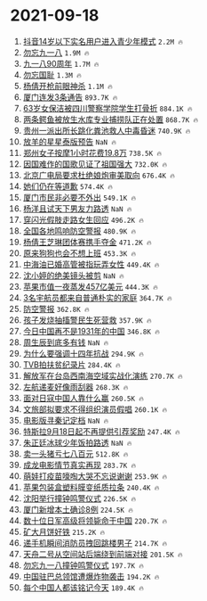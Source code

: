 # 2021-09-18

1. [抖音14岁以下实名用户进入青少年模式](https://s.weibo.com/weibo?q=%23%E6%8A%96%E9%9F%B314%E5%B2%81%E4%BB%A5%E4%B8%8B%E5%AE%9E%E5%90%8D%E7%94%A8%E6%88%B7%E8%BF%9B%E5%85%A5%E9%9D%92%E5%B0%91%E5%B9%B4%E6%A8%A1%E5%BC%8F%23&Refer=top) `2.2M 🔥`
1. [勿忘九一八](https://s.weibo.com/weibo?q=%23%E5%8B%BF%E5%BF%98%E4%B9%9D%E4%B8%80%E5%85%AB%23&Refer=top) `1.9M 🔥`
1. [九一八90周年](https://s.weibo.com/weibo?q=%23%E4%B9%9D%E4%B8%80%E5%85%AB90%E5%91%A8%E5%B9%B4%23&Refer=top) `1.7M 🔥`
1. [勿忘国耻](https://s.weibo.com/weibo?q=%23%E5%8B%BF%E5%BF%98%E5%9B%BD%E8%80%BB%23&Refer=top) `1.3M 🔥`
1. [杨倩开枪前眼神杀](https://s.weibo.com/weibo?q=%23%E6%9D%A8%E5%80%A9%E5%BC%80%E6%9E%AA%E5%89%8D%E7%9C%BC%E7%A5%9E%E6%9D%80%23&Refer=top) `1.1M 🔥`
1. [厦门连发3条通告](https://s.weibo.com/weibo?q=%23%E5%8E%A6%E9%97%A8%E8%BF%9E%E5%8F%913%E6%9D%A1%E9%80%9A%E5%91%8A%23&Refer=top) `893.7K 🔥`
1. [63岁女保洁被四川警察学院学生打骨折](https://s.weibo.com/weibo?q=%2363%E5%B2%81%E5%A5%B3%E4%BF%9D%E6%B4%81%E8%A2%AB%E5%9B%9B%E5%B7%9D%E8%AD%A6%E5%AF%9F%E5%AD%A6%E9%99%A2%E5%AD%A6%E7%94%9F%E6%89%93%E9%AA%A8%E6%8A%98%23&Refer=top) `884.1K 🔥`
1. [两条鳄鱼被放生水库专业捕捞队正在处置](https://s.weibo.com/weibo?q=%23%E4%B8%A4%E6%9D%A1%E9%B3%84%E9%B1%BC%E8%A2%AB%E6%94%BE%E7%94%9F%E6%B0%B4%E5%BA%93%E4%B8%93%E4%B8%9A%E6%8D%95%E6%8D%9E%E9%98%9F%E6%AD%A3%E5%9C%A8%E5%A4%84%E7%BD%AE%23&Refer=top) `868.7K 🔥`
1. [贵州一派出所长跳化粪池救人中毒昏迷](https://s.weibo.com/weibo?q=%23%E8%B4%B5%E5%B7%9E%E4%B8%80%E6%B4%BE%E5%87%BA%E6%89%80%E9%95%BF%E8%B7%B3%E5%8C%96%E7%B2%AA%E6%B1%A0%E6%95%91%E4%BA%BA%E4%B8%AD%E6%AF%92%E6%98%8F%E8%BF%B7%23&Refer=top) `740.9K 🔥`
1. [放羊的星星泰版预告](https://s.weibo.com/weibo?q=%E6%94%BE%E7%BE%8A%E7%9A%84%E6%98%9F%E6%98%9F%E6%B3%B0%E7%89%88%E9%A2%84%E5%91%8A&Refer=top) `NaN 🔥`
1. [郑州女子按摩1小时花费19.8万](https://s.weibo.com/weibo?q=%23%E9%83%91%E5%B7%9E%E5%A5%B3%E5%AD%90%E6%8C%89%E6%91%A91%E5%B0%8F%E6%97%B6%E8%8A%B1%E8%B4%B919.8%E4%B8%87%23&Refer=top) `738.5K 🔥`
1. [因国难作的国歌见证了祖国强大](https://s.weibo.com/weibo?q=%23%E5%9B%A0%E5%9B%BD%E9%9A%BE%E4%BD%9C%E7%9A%84%E5%9B%BD%E6%AD%8C%E8%A7%81%E8%AF%81%E4%BA%86%E7%A5%96%E5%9B%BD%E5%BC%BA%E5%A4%A7%23&Refer=top) `732.0K 🔥`
1. [北京广电局要求杜绝娘炮审美取向](https://s.weibo.com/weibo?q=%23%E5%8C%97%E4%BA%AC%E5%B9%BF%E7%94%B5%E5%B1%80%E8%A6%81%E6%B1%82%E6%9D%9C%E7%BB%9D%E5%A8%98%E7%82%AE%E5%AE%A1%E7%BE%8E%E5%8F%96%E5%90%91%23&Refer=top) `676.4K 🔥`
1. [她们仍在等道歉](https://s.weibo.com/weibo?q=%23%E5%A5%B9%E4%BB%AC%E4%BB%8D%E5%9C%A8%E7%AD%89%E9%81%93%E6%AD%89%23&Refer=top) `574.4K 🔥`
1. [厦门市民非必要不外出](https://s.weibo.com/weibo?q=%23%E5%8E%A6%E9%97%A8%E5%B8%82%E6%B0%91%E9%9D%9E%E5%BF%85%E8%A6%81%E4%B8%8D%E5%A4%96%E5%87%BA%23&Refer=top) `549.1K 🔥`
1. [杨洋且试天下男友力路透](https://s.weibo.com/weibo?q=%23%E6%9D%A8%E6%B4%8B%E4%B8%94%E8%AF%95%E5%A4%A9%E4%B8%8B%E7%94%B7%E5%8F%8B%E5%8A%9B%E8%B7%AF%E9%80%8F%23&Refer=top) `NaN 🔥`
1. [穿闪光假肢走路女生回应](https://s.weibo.com/weibo?q=%23%E7%A9%BF%E9%97%AA%E5%85%89%E5%81%87%E8%82%A2%E8%B5%B0%E8%B7%AF%E5%A5%B3%E7%94%9F%E5%9B%9E%E5%BA%94%23&Refer=top) `496.2K 🔥`
1. [全国各地鸣响防空警报](https://s.weibo.com/weibo?q=%23%E5%85%A8%E5%9B%BD%E5%90%84%E5%9C%B0%E9%B8%A3%E5%93%8D%E9%98%B2%E7%A9%BA%E8%AD%A6%E6%8A%A5%23&Refer=top) `480.9K 🔥`
1. [杨倩王芝琳团体赛携手夺金](https://s.weibo.com/weibo?q=%23%E6%9D%A8%E5%80%A9%E7%8E%8B%E8%8A%9D%E7%90%B3%E5%9B%A2%E4%BD%93%E8%B5%9B%E6%90%BA%E6%89%8B%E5%A4%BA%E9%87%91%23&Refer=top) `471.2K 🔥`
1. [原来狗狗也会不想上班](https://s.weibo.com/weibo?q=%23%E5%8E%9F%E6%9D%A5%E7%8B%97%E7%8B%97%E4%B9%9F%E4%BC%9A%E4%B8%8D%E6%83%B3%E4%B8%8A%E7%8F%AD%23&Refer=top) `453.3K 🔥`
1. [中海油已婚高管被指玩弄女性](https://s.weibo.com/weibo?q=%23%E4%B8%AD%E6%B5%B7%E6%B2%B9%E5%B7%B2%E5%A9%9A%E9%AB%98%E7%AE%A1%E8%A2%AB%E6%8C%87%E7%8E%A9%E5%BC%84%E5%A5%B3%E6%80%A7%23&Refer=top) `449.4K 🔥`
1. [沈小婷的绝美镜头被剪](https://s.weibo.com/weibo?q=%23%E6%B2%88%E5%B0%8F%E5%A9%B7%E7%9A%84%E7%BB%9D%E7%BE%8E%E9%95%9C%E5%A4%B4%E8%A2%AB%E5%89%AA%23&Refer=top) `NaN 🔥`
1. [苹果市值一夜蒸发457亿美元](https://s.weibo.com/weibo?q=%23%E8%8B%B9%E6%9E%9C%E5%B8%82%E5%80%BC%E4%B8%80%E5%A4%9C%E8%92%B8%E5%8F%91457%E4%BA%BF%E7%BE%8E%E5%85%83%23&Refer=top) `444.3K 🔥`
1. [3名宇航员都来自普通朴实的家庭](https://s.weibo.com/weibo?q=%233%E5%90%8D%E5%AE%87%E8%88%AA%E5%91%98%E9%83%BD%E6%9D%A5%E8%87%AA%E6%99%AE%E9%80%9A%E6%9C%B4%E5%AE%9E%E7%9A%84%E5%AE%B6%E5%BA%AD%23&Refer=top) `364.7K 🔥`
1. [防空警报](https://s.weibo.com/weibo?q=%E9%98%B2%E7%A9%BA%E8%AD%A6%E6%8A%A5&Refer=top) `362.8K 🔥`
1. [孩子发烧抽搐警民生死营救](https://s.weibo.com/weibo?q=%23%E5%AD%A9%E5%AD%90%E5%8F%91%E7%83%A7%E6%8A%BD%E6%90%90%E8%AD%A6%E6%B0%91%E7%94%9F%E6%AD%BB%E8%90%A5%E6%95%91%23&Refer=top) `357.9K 🔥`
1. [今日中国再不是1931年的中国](https://s.weibo.com/weibo?q=%23%E4%BB%8A%E6%97%A5%E4%B8%AD%E5%9B%BD%E5%86%8D%E4%B8%8D%E6%98%AF1931%E5%B9%B4%E7%9A%84%E4%B8%AD%E5%9B%BD%23&Refer=top) `346.8K 🔥`
1. [周生辰到底多有钱](https://s.weibo.com/weibo?q=%23%E5%91%A8%E7%94%9F%E8%BE%B0%E5%88%B0%E5%BA%95%E5%A4%9A%E6%9C%89%E9%92%B1%23&Refer=top) `NaN 🔥`
1. [为什么要强调十四年抗战](https://s.weibo.com/weibo?q=%23%E4%B8%BA%E4%BB%80%E4%B9%88%E8%A6%81%E5%BC%BA%E8%B0%83%E5%8D%81%E5%9B%9B%E5%B9%B4%E6%8A%97%E6%88%98%23&Refer=top) `294.9K 🔥`
1. [TVB拍扶贫纪录片](https://s.weibo.com/weibo?q=%23TVB%E6%8B%8D%E6%89%B6%E8%B4%AB%E7%BA%AA%E5%BD%95%E7%89%87%23&Refer=top) `284.4K 🔥`
1. [解放军在台岛西南海空域实战化演练](https://s.weibo.com/weibo?q=%23%E8%A7%A3%E6%94%BE%E5%86%9B%E5%9C%A8%E5%8F%B0%E5%B2%9B%E8%A5%BF%E5%8D%97%E6%B5%B7%E7%A9%BA%E5%9F%9F%E5%AE%9E%E6%88%98%E5%8C%96%E6%BC%94%E7%BB%83%23&Refer=top) `270.7K 🔥`
1. [左航递麦好像雨刮器](https://s.weibo.com/weibo?q=%23%E5%B7%A6%E8%88%AA%E9%80%92%E9%BA%A6%E5%A5%BD%E5%83%8F%E9%9B%A8%E5%88%AE%E5%99%A8%23&Refer=top) `268.3K 🔥`
1. [面对日寇中国人靠什么赢](https://s.weibo.com/weibo?q=%23%E9%9D%A2%E5%AF%B9%E6%97%A5%E5%AF%87%E4%B8%AD%E5%9B%BD%E4%BA%BA%E9%9D%A0%E4%BB%80%E4%B9%88%E8%B5%A2%23&Refer=top) `260.5K 🔥`
1. [文旅部拟要求不得组织演员假唱](https://s.weibo.com/weibo?q=%23%E6%96%87%E6%97%85%E9%83%A8%E6%8B%9F%E8%A6%81%E6%B1%82%E4%B8%8D%E5%BE%97%E7%BB%84%E7%BB%87%E6%BC%94%E5%91%98%E5%81%87%E5%94%B1%23&Refer=top) `260.1K 🔥`
1. [电影版寻秦记定档](https://s.weibo.com/weibo?q=%23%E7%94%B5%E5%BD%B1%E7%89%88%E5%AF%BB%E7%A7%A6%E8%AE%B0%E5%AE%9A%E6%A1%A3%23&Refer=top) `NaN 🔥`
1. [特斯拉9月18日起不再提供引荐奖励](https://s.weibo.com/weibo?q=%23%E7%89%B9%E6%96%AF%E6%8B%899%E6%9C%8818%E6%97%A5%E8%B5%B7%E4%B8%8D%E5%86%8D%E6%8F%90%E4%BE%9B%E5%BC%95%E8%8D%90%E5%A5%96%E5%8A%B1%23&Refer=top) `247.4K 🔥`
1. [朱正廷冰球少年饭拍路透](https://s.weibo.com/weibo?q=%E6%9C%B1%E6%AD%A3%E5%BB%B7%E5%86%B0%E7%90%83%E5%B0%91%E5%B9%B4%E9%A5%AD%E6%8B%8D%E8%B7%AF%E9%80%8F&Refer=top) `NaN 🔥`
1. [卖一头猪亏七八百元](https://s.weibo.com/weibo?q=%23%E5%8D%96%E4%B8%80%E5%A4%B4%E7%8C%AA%E4%BA%8F%E4%B8%83%E5%85%AB%E7%99%BE%E5%85%83%23&Refer=top) `512.8K 🔥`
1. [成龙电影情节真实再现](https://s.weibo.com/weibo?q=%23%E6%88%90%E9%BE%99%E7%94%B5%E5%BD%B1%E6%83%85%E8%8A%82%E7%9C%9F%E5%AE%9E%E5%86%8D%E7%8E%B0%23&Refer=top) `283.7K 🔥`
1. [萌娃打疫苗嚎啕大哭不忘说谢谢](https://s.weibo.com/weibo?q=%23%E8%90%8C%E5%A8%83%E6%89%93%E7%96%AB%E8%8B%97%E5%9A%8E%E5%95%95%E5%A4%A7%E5%93%AD%E4%B8%8D%E5%BF%98%E8%AF%B4%E8%B0%A2%E8%B0%A2%23&Refer=top) `253.9K 🔥`
1. [苹果包装盒塑料膜变纸质拉条](https://s.weibo.com/weibo?q=%23%E8%8B%B9%E6%9E%9C%E5%8C%85%E8%A3%85%E7%9B%92%E5%A1%91%E6%96%99%E8%86%9C%E5%8F%98%E7%BA%B8%E8%B4%A8%E6%8B%89%E6%9D%A1%23&Refer=top) `240.4K 🔥`
1. [沈阳举行撞钟鸣警仪式](https://s.weibo.com/weibo?q=%23%E6%B2%88%E9%98%B3%E4%B8%BE%E8%A1%8C%E6%92%9E%E9%92%9F%E9%B8%A3%E8%AD%A6%E4%BB%AA%E5%BC%8F%23&Refer=top) `226.5K 🔥`
1. [厦门新增本土确诊8例](https://s.weibo.com/weibo?q=%23%E5%8E%A6%E9%97%A8%E6%96%B0%E5%A2%9E%E6%9C%AC%E5%9C%9F%E7%A1%AE%E8%AF%8A8%E4%BE%8B%23&Refer=top) `224.5K 🔥`
1. [数十位日军高级将领毙命于中国](https://s.weibo.com/weibo?q=%23%E6%95%B0%E5%8D%81%E4%BD%8D%E6%97%A5%E5%86%9B%E9%AB%98%E7%BA%A7%E5%B0%86%E9%A2%86%E6%AF%99%E5%91%BD%E4%BA%8E%E4%B8%AD%E5%9B%BD%23&Refer=top) `220.7K 🔥`
1. [矿大月饼好铁](https://s.weibo.com/weibo?q=%23%E7%9F%BF%E5%A4%A7%E6%9C%88%E9%A5%BC%E5%A5%BD%E9%93%81%23&Refer=top) `215.2K 🔥`
1. [递手机瞬间消防员拽回跳楼男子](https://s.weibo.com/weibo?q=%23%E9%80%92%E6%89%8B%E6%9C%BA%E7%9E%AC%E9%97%B4%E6%B6%88%E9%98%B2%E5%91%98%E6%8B%BD%E5%9B%9E%E8%B7%B3%E6%A5%BC%E7%94%B7%E5%AD%90%23&Refer=top) `214.7K 🔥`
1. [天舟二号从空间站后端绕到前端对接](https://s.weibo.com/weibo?q=%23%E5%A4%A9%E8%88%9F%E4%BA%8C%E5%8F%B7%E4%BB%8E%E7%A9%BA%E9%97%B4%E7%AB%99%E5%90%8E%E7%AB%AF%E7%BB%95%E5%88%B0%E5%89%8D%E7%AB%AF%E5%AF%B9%E6%8E%A5%23&Refer=top) `201.5K 🔥`
1. [勿忘九一八撞钟鸣警仪式](https://s.weibo.com/weibo?q=%23%E5%8B%BF%E5%BF%98%E4%B9%9D%E4%B8%80%E5%85%AB%E6%92%9E%E9%92%9F%E9%B8%A3%E8%AD%A6%E4%BB%AA%E5%BC%8F%23&Refer=top) `197.7K 🔥`
1. [中国驻巴总领馆遭爆炸物袭击](https://s.weibo.com/weibo?q=%23%E4%B8%AD%E5%9B%BD%E9%A9%BB%E5%B7%B4%E6%80%BB%E9%A2%86%E9%A6%86%E9%81%AD%E7%88%86%E7%82%B8%E7%89%A9%E8%A2%AD%E5%87%BB%23&Refer=top) `194.2K 🔥`
1. [每个中国人都该铭记今天](https://s.weibo.com/weibo?q=%23%E6%AF%8F%E4%B8%AA%E4%B8%AD%E5%9B%BD%E4%BA%BA%E9%83%BD%E8%AF%A5%E9%93%AD%E8%AE%B0%E4%BB%8A%E5%A4%A9%23&Refer=top) `189.4K 🔥`
